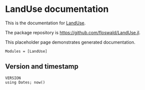 # LandUse documentation

This is the documentation for [LandUse](https://floswald.github.io/LandUse.jl).

The package repository is <https://github.com/floswald/LandUse.jl>.

This placeholder page demonstrates generated documentation.

```@autodocs
Modules = [LandUse]
```

## Version and timestamp

```@repl
VERSION
using Dates; now()
```
